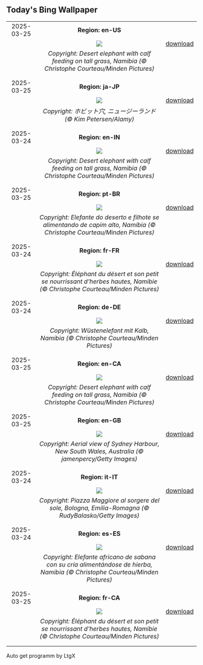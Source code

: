 ## Today's Bing Wallpaper
|      |      |      |
| :----: | :----: | :----: |
|2025-03-25|**Region: en-US**||
||![](https://www.bing.com/th?id=OHR.ElephantGrass_EN-US1398774650_UHD.jpg&pid=hp&w=1152&h=648&rs=1&c=4)| [download](https://www.bing.com/th?id=OHR.ElephantGrass_EN-US1398774650_UHD.jpg)|
||*Copyright: Desert elephant with calf feeding on tall grass, Namibia (© Christophe Courteau/Minden Pictures)*
||
|||
|2025-03-25|**Region: ja-JP**||
||![](https://www.bing.com/th?id=OHR.HobbitHole_JA-JP0242283883_UHD.jpg&pid=hp&w=1152&h=648&rs=1&c=4)| [download](https://www.bing.com/th?id=OHR.HobbitHole_JA-JP0242283883_UHD.jpg)|
||*Copyright: ホビット穴, ニュージーランド (© Kim Petersen/Alamy)*
||
|||
|2025-03-24|**Region: en-IN**||
||![](https://www.bing.com/th?id=OHR.ElephantGrass_EN-IN8930309129_UHD.jpg&pid=hp&w=1152&h=648&rs=1&c=4)| [download](https://www.bing.com/th?id=OHR.ElephantGrass_EN-IN8930309129_UHD.jpg)|
||*Copyright: Desert elephant with calf feeding on tall grass, Namibia (© Christophe Courteau/Minden Pictures)*
||
|||
|2025-03-25|**Region: pt-BR**||
||![](https://www.bing.com/th?id=OHR.ElephantGrass_PT-BR3216599628_UHD.jpg&pid=hp&w=1152&h=648&rs=1&c=4)| [download](https://www.bing.com/th?id=OHR.ElephantGrass_PT-BR3216599628_UHD.jpg)|
||*Copyright: Elefante do deserto e filhote se alimentando de capim alto, Namíbia (© Christophe Courteau/Minden Pictures)*
||
|||
|2025-03-24|**Region: fr-FR**||
||![](https://www.bing.com/th?id=OHR.ElephantGrass_FR-FR5375120032_UHD.jpg&pid=hp&w=1152&h=648&rs=1&c=4)| [download](https://www.bing.com/th?id=OHR.ElephantGrass_FR-FR5375120032_UHD.jpg)|
||*Copyright: Éléphant du désert et son petit se nourrissant d'herbes hautes, Namibie (© Christophe Courteau/Minden Pictures)*
||
|||
|2025-03-24|**Region: de-DE**||
||![](https://www.bing.com/th?id=OHR.ElephantGrass_DE-DE3541534518_UHD.jpg&pid=hp&w=1152&h=648&rs=1&c=4)| [download](https://www.bing.com/th?id=OHR.ElephantGrass_DE-DE3541534518_UHD.jpg)|
||*Copyright: Wüstenelefant mit Kalb, Namibia (© Christophe Courteau/Minden Pictures)*
||
|||
|2025-03-25|**Region: en-CA**||
||![](https://www.bing.com/th?id=OHR.ElephantGrass_EN-CA8436870295_UHD.jpg&pid=hp&w=1152&h=648&rs=1&c=4)| [download](https://www.bing.com/th?id=OHR.ElephantGrass_EN-CA8436870295_UHD.jpg)|
||*Copyright: Desert elephant with calf feeding on tall grass, Namibia (© Christophe Courteau/Minden Pictures)*
||
|||
|2025-03-25|**Region: en-GB**||
||![](https://www.bing.com/th?id=OHR.SydneyHarbour_EN-GB4487505878_UHD.jpg&pid=hp&w=1152&h=648&rs=1&c=4)| [download](https://www.bing.com/th?id=OHR.SydneyHarbour_EN-GB4487505878_UHD.jpg)|
||*Copyright: Aerial view of Sydney Harbour, New South Wales, Australia (© jamenpercy/Getty Images)*
||
|||
|2025-03-24|**Region: it-IT**||
||![](https://www.bing.com/th?id=OHR.PiazzaBologna_IT-IT4343709340_UHD.jpg&pid=hp&w=1152&h=648&rs=1&c=4)| [download](https://www.bing.com/th?id=OHR.PiazzaBologna_IT-IT4343709340_UHD.jpg)|
||*Copyright: Piazza Maggiore al sorgere del sole, Bologna, Emilia-Romagna (© RudyBalasko/Getty Images)*
||
|||
|2025-03-24|**Region: es-ES**||
||![](https://www.bing.com/th?id=OHR.ElephantGrass_ES-ES9916597908_UHD.jpg&pid=hp&w=1152&h=648&rs=1&c=4)| [download](https://www.bing.com/th?id=OHR.ElephantGrass_ES-ES9916597908_UHD.jpg)|
||*Copyright: Elefante africano de sabana con su cría alimentándose de hierba, Namibia (© Christophe Courteau/Minden Pictures)*
||
|||
|2025-03-25|**Region: fr-CA**||
||![](https://www.bing.com/th?id=OHR.ElephantGrass_FR-CA8064485353_UHD.jpg&pid=hp&w=1152&h=648&rs=1&c=4)| [download](https://www.bing.com/th?id=OHR.ElephantGrass_FR-CA8064485353_UHD.jpg)|
||*Copyright: Éléphant du désert et son petit se nourrissant d'herbes hautes, Namibie (© Christophe Courteau/Minden Pictures)*
||
|||

Auto get programm by LtgX
